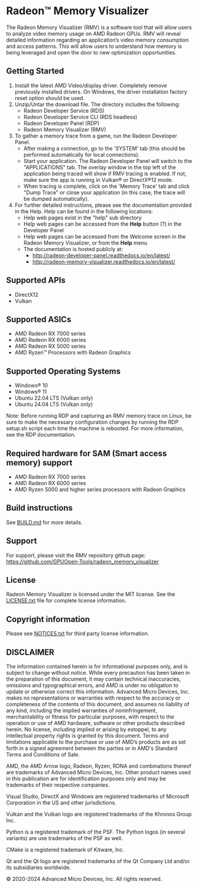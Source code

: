 # Radeon™ Memory Visualizer

The Radeon Memory Visualizer (RMV) is a software tool that will allow users to analyze video memory usage on AMD Radeon GPUs. RMV will reveal detailed information regarding an application’s video memory consumption and access patterns. This will allow users to understand how memory is being leveraged and open the door to new optimization opportunities.

## Getting Started

1. Install the latest AMD Video/display driver. Completely remove previously installed drivers.  On Windows, the driver installation factory reset option should be used.
2. Unzip/Untar the download file. The directory includes the following:
   * Radeon Developer Service (RDS)
   * Radeon Developer Service CLI (RDS headless)
   * Radeon Developer Panel (RDP)
   * Radeon Memory Visualizer (RMV)
3. To gather a memory trace from a game, run the Radeon Developer Panel.
   * After making a connection, go to the 'SYSTEM' tab (this should be performed automatically for local connections).
   * Start your application. The Radeon Developer Panel will switch to the "APPLICATIONS" tab. The overlay window in the top left of the application being traced will show if RMV tracing is enabled. If not, make sure the app is running in Vulkan® or DirectX®12 mode.
   * When tracing is complete, click on the 'Memory Trace' tab and click "Dump Trace" or close your application (in this case, the trace will be dumped automatically).
4. For further detailed instructions, please see the documentation provided in the Help. Help can be found in the following locations:
   * Help web pages exist in the "help" sub directory
   * Help web pages can be accessed from the **Help** button (?) in the Developer Panel
   * Help web pages can be accessed from the Welcome screen in the Radeon Memory Visualizer, or from the **Help** menu
   * The documentation is hosted publicly at:
      * http://radeon-developer-panel.readthedocs.io/en/latest/
      * http://radeon-memory-visualizer.readthedocs.io/en/latest/

## Supported APIs
 * DirectX12
 * Vulkan

## Supported ASICs

* AMD Radeon RX 7000 series
* AMD Radeon RX 6000 series
* AMD Radeon RX 5000 series
* AMD Ryzen™ Processors with Radeon Graphics

## Supported Operating Systems
* Windows® 10
* Windows® 11
* Ubuntu 22.04 LTS (Vulkan only)
* Ubuntu 24.04 LTS (Vulkan only)

Note: Before running RDP and capturing an RMV memory trace on Linux, be sure to make the necessary configuration changes by running the RDP setup.sh script each time the machine is rebooted. For more information, see the RDP documentation.

## Required hardware for SAM (Smart access memory) support
* AMD Radeon RX 7000 series
* AMD Radeon RX 6000 series
* AMD Ryzen 5000 and higher series processors with Radeon Graphics

## Build instructions
See [BUILD.md](BUILD.md) for more details.

## Support ##
For support, please visit the RMV repository github page: https://github.com/GPUOpen-Tools/radeon_memory_visualizer

## License ##
Radeon Memory Visualizer is licensed under the MIT license. See the [LICENSE.txt](LICENSE.txt) file for complete license information.

## Copyright information ##
Please see [NOTICES.txt](NOTICES.txt) for third party license information.

## DISCLAIMER ##
The information contained herein is for informational purposes only, and is subject to change without notice. While every
precaution has been taken in the preparation of this document, it may contain technical inaccuracies, omissions and typographical
errors, and AMD is under no obligation to update or otherwise correct this information. Advanced Micro Devices, Inc. makes no
representations or warranties with respect to the accuracy or completeness of the contents of this document, and assumes no
liability of any kind, including the implied warranties of noninfringement, merchantability or fitness for particular purposes, with
respect to the operation or use of AMD hardware, software or other products described herein. No license, including implied or
arising by estoppel, to any intellectual property rights is granted by this document. Terms and limitations applicable to the purchase
or use of AMD’s products are as set forth in a signed agreement between the parties or in AMD's Standard Terms and Conditions
of Sale.

AMD, the AMD Arrow logo, Radeon, Ryzen, RDNA and combinations thereof are trademarks of Advanced Micro Devices, Inc. Other product names used in
this publication are for identification purposes only and may be trademarks of their respective companies.

Visual Studio, DirectX and Windows are registered trademarks of Microsoft Corporation in the US and other jurisdictions.

Vulkan and the Vulkan logo are registered trademarks of the Khronos Group Inc.

Python is a registered trademark of the PSF. The Python logos (in several variants) are use trademarks of the PSF as well.

CMake is a registered trademark of Kitware, Inc.

Qt and the Qt logo are registered trademarks of the Qt Company Ltd and/or its subsidiaries worldwide.


© 2020-2024 Advanced Micro Devices, Inc. All rights reserved.
